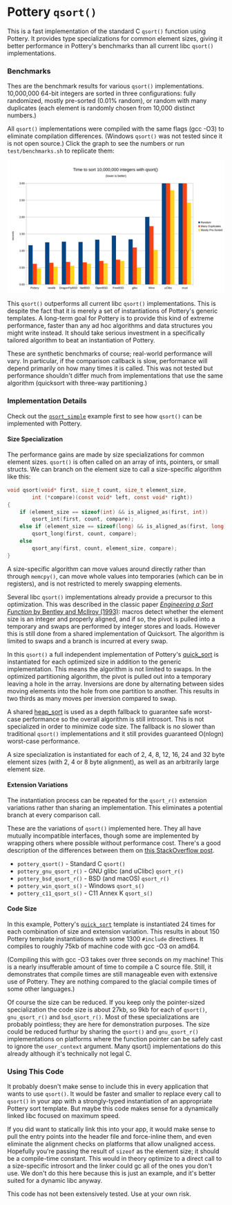 # Pottery `qsort()`

This is a fast implementation of the standard C `qsort()` function using Pottery. It provides type specializations for common element sizes, giving it better performance in Pottery's benchmarks than all current libc `qsort()` implementations.



### Benchmarks

Thes are the benchmark results for various `qsort()` implementations. 10,000,000 64-bit integers are sorted in three configurations: fully randomized, mostly pre-sorted (0.01% random), or random with many duplicates (each element is randomly chosen from 10,000 distinct numbers.)

All `qsort()` implementations were compiled with the same flags (gcc -O3) to eliminate compilation differences. (Windows `qsort()` was not tested since it is not open source.) Click the graph to see the numbers or run `test/benchmarks.sh` to replicate them:

[![Time to sort 10,000,000 integers with qsort()](benchmark.svg)](benchmark.md)

This `qsort()` outperforms all current libc `qsort()` implementations. This is despite the fact that it is merely a set of instantiations of Pottery's generic templates. A long-term goal for Pottery is to provide this kind of extreme performance, faster than any ad hoc algorithms and data structures you might write instead. It should take serious investment in a specifically tailored algorithm to beat an instantiation of Pottery.

These are synthetic benchmarks of course; real-world performance will vary. In particular, if the comparison callback is slow, performance will depend primarily on how many times it is called. This was not tested but performance shouldn't differ much from implementations that use the same algorithm (quicksort with three-way partitioning.)



### Implementation Details

Check out the [`qsort_simple`](../qsort_simple/) example first to see how `qsort()` can be implemented with Pottery.


#### Size Specialization

The performance gains are made by size specializations for common element sizes. `qsort()` is often called on an array of ints, pointers, or small structs. We can branch on the element size to call a size-specific algorithm like this:

```c
void qsort(void* first, size_t count, size_t element_size,
        int (*compare)(const void* left, const void* right))
{
    if (element_size == sizeof(int) && is_aligned_as(first, int))
        qsort_int(first, count, compare);
    else if (element_size == sizeof(long) && is_aligned_as(first, long))
        qsort_long(first, count, compare);
    else
        qsort_any(first, count, element_size, compare);
}
```

A size-specific algorithm can move values around directly rather than through `memcpy()`, can move whole values into temporaries (which can be in registers), and is not restricted to merely swapping elements.

Several libc `qsort()` implementations already provide a precursor to this optimization. This was described in the classic paper [_Engineering a Sort Function_ by Bentley and McIlroy (1993)](https://cs.fit.edu/~pkc/classes/writing/samples/bentley93engineering.pdf): macros detect whether the element size is an integer and properly aligned, and if so, the pivot is pulled into a temporary and swaps are performed by integer stores and loads. However this is still done from a shared implementation of Quicksort. The algorithm is limited to swaps and a branch is incurred at every swap.

In this `qsort()` a full independent implementation of Pottery's [quick_sort](../../../include/pottery/quick_sort/) is instantiated for each optimized size in addition to the generic implementation. This means the algorithm is not limited to swaps. In the optimized partitioning algorithm, the pivot is pulled out into a temporary leaving a hole in the array. Inversions are done by alternating between sides moving elements into the hole from one partition to another. This results in two thirds as many moves per inversion compared to swap.

A shared [heap_sort](../../../include/pottery/heap_sort/) is used as a depth fallback to guarantee safe worst-case performance so the overall algorithm is still introsort. This is not specialized in order to minimize code size. The fallback is no slower than traditional `qsort()` implementations and it still provides guaranteed O(nlogn) worst-case performance.

A size specialization is instantiated for each of 2, 4, 8, 12, 16, 24 and 32 byte element sizes (with 2, 4 or 8 byte alignment), as well as an arbitrarily large element size.



#### Extension Variations

The instantiation process can be repeated for the `qsort_r()` extension variations rather than sharing an implementation. This eliminates a potential branch at every comparison call.

These are the variations of `qsort()` implemented here. They all have mutually incompatible interfaces, though some are implemented by wrapping others where possible without performance cost. There's a good description of the differences between them on [this StackOverflow post](https://stackoverflow.com/a/39561369).

- `pottery_qsort()` - Standard C `qsort()`
- `pottery_gnu_qsort_r()` - GNU glibc (and uClibc) `qsort_r()`
- `pottery_bsd_qsort_r()` - BSD (and macOS) `qsort_r()`
- `pottery_win_qsort_s()` - Windows `qsort_s()`
- `pottery_c11_qsort_s()` - C11 Annex K `qsort_s()`


#### Code Size

In this example, Pottery's [`quick_sort`](../../../include/pottery/quick_sort/) template is instantiated 24 times for each combination of size and extension variation. This results in about 150 Pottery template instantiations with some 1300 `#include` directives. It compiles to roughly 75kb of machine code with gcc -O3 on amd64.

(Compiling this with gcc -O3 takes over three seconds on my machine! This is a nearly insufferable amount of time to compile a C source file. Still, it demonstrates that compile times are still manageable even with extensive use of Pottery. They are nothing compared to the glacial compile times of some other languages.)

Of course the size can be reduced. If you keep only the pointer-sized specialization the code size is about 27kb, so 9kb for each of `qsort()`, `gnu_qsort_r()` and `bsd_qsort_r()`. Most of these specializations are probably pointless; they are here for demonstration purposes. The size could be reduced furthur by sharing the `qsort()` and `gnu_qsort_r()` implementations on platforms where the function pointer can be safely cast to ignore the `user_context` argument. Many qsort() implementations do this already although it's technically not legal C.



### Using This Code

It probably doesn't make sense to include this in every application that wants to use `qsort()`. It would be faster and smaller to replace every call to `qsort()` in your app with a strongly-typed instantiation of an appropriate Pottery sort template. But maybe this code makes sense for a dynamically linked libc focused on maximum speed.

If you did want to statically link this into your app, it would make sense to pull the entry points into the header file and force-inline them, and even eliminate the alignment checks on platforms that allow unaligned access. Hopefully you're passing the result of `sizeof` as the element size; it should be a compile-time constant. This would in theory optimize to a direct call to a size-specific introsort and the linker could gc all of the ones you don't use. We don't do this here because this is just an example, and it's better suited for a dynamic libc anyway.

This code has not been extensively tested. Use at your own risk.
